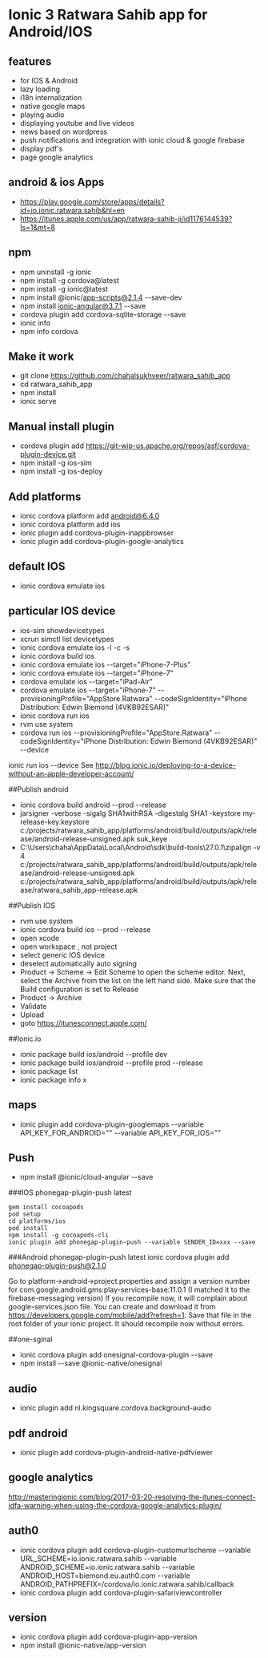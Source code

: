 # Ionic 3 Ratwara Sahib app for Android/IOS

## features
- for IOS & Android
- lazy loading
- i18n internalization
- native google maps
- playing audio
- displaying youtube and live videos
- news based on wordpress
- push notifications and integration with ionic cloud & google firebase
- display pdf's
- page google analytics

## android & ios Apps
- https://play.google.com/store/apps/details?id=io.ionic.ratwara.sahib&hl=en
- https://itunes.apple.com/us/app/ratwara-sahib-ji/id1176144539?ls=1&mt=8

## npm
- npm uninstall -g ionic
- npm install -g cordova@latest
- npm install -g ionic@latest
- npm install @ionic/app-scripts@2.1.4 --save-dev
- npm install ionic-angular@3.7.1 --save
- cordova plugin add cordova-sqlite-storage --save
- ionic info
- npm info cordova

## Make it work
- git clone https://github.com/chahalsukhveer/ratwara_sahib_app
- cd ratwara_sahib_app
- npm install
- ionic serve

## Manual install plugin
- cordova plugin add https://git-wip-us.apache.org/repos/asf/cordova-plugin-device.git
- npm install -g ios-sim
- npm install -g ios-deploy

## Add platforms
- ionic cordova platform add android@6.4.0
- ionic cordova platform add ios
- ionic plugin add cordova-plugin-inappbrowser
- ionic plugin add cordova-plugin-google-analytics


## default IOS
- ionic cordova emulate ios

## particular IOS device
- ios-sim showdevicetypes
- xcrun simctl list devicetypes
- ionic cordova emulate ios -l -c -s
- ionic cordova build ios
- ionic cordova emulate ios --target="iPhone-7-Plus"
- ionic cordova emulate ios --target="iPhone-7"
- cordova emulate ios --target="iPad-Air"
- cordova emulate ios --target="iPhone-7" --provisioningProfile="AppStore.Ratwara" --codeSignIdentity="iPhone Distribution: Edwin Biemond (4VKB92ESAR)"
- ionic cordova run ios
- rvm use system
- cordova run ios --provisioningProfile="AppStore.Ratwara" --codeSignIdentity="iPhone Distribution: Edwin Biemond (4VKB92ESAR)" --device

ionic run ios --device
See http://blog.ionic.io/deploying-to-a-device-without-an-apple-developer-account/

##Publish android
- ionic cordova build android --prod --release
- jarsigner -verbose -sigalg SHA1withRSA -digestalg SHA1 -keystore my-release-key.keystore c:/projects/ratwara_sahib_app/platforms/android/build/outputs/apk/release/android-release-unsigned.apk suk_keye
- C:\Users\chaha\AppData\Local\Android\sdk\build-tools\27.0.1\zipalign -v 4 c:/projects/ratwara_sahib_app/platforms/android/build/outputs/apk/release/android-release-unsigned.apk c:/projects/ratwara_sahib_app/platforms/android/build/outputs/apk/release/ratwara_sahib_app-release.apk

##Publish IOS
- rvm use system
- ionic cordova build ios --prod --release
- open xcode 
- open workspace , not project
- select generic IOS device
- deselect automatically auto signing
- Product -> Scheme -> Edit Scheme to open the scheme editor. Next, select the Archive from the list on the left hand side. Make sure that the Build configuration is set to Release
- Product -> Archive
- Validate
- Upload
- goto https://itunesconnect.apple.com/

##Ionic.io
- ionic package build ios/android --profile dev
- ionic package build ios/android --profile prod --release
- ionic package list
- ionic package info x

## maps
- ionic plugin add cordova-plugin-googlemaps --variable API_KEY_FOR_ANDROID="" --variable API_KEY_FOR_IOS=""

## Push
- npm install @ionic/cloud-angular --save


###IOS phonegap-plugin-push latest
```
gem install cocoapods
pod setup
cd platforms/ios
pod install
npm install -g cocoapods-cli
ionic plugin add phonegap-plugin-push --variable SENDER_ID=xxx --save
```

###Android phonegap-plugin-push latest
ionic cordova plugin add phonegap-plugin-push@2.1.0

Go to platform->android->project.properties and assign a version number for com.google.android.gms:play-services-base:11.0.1 (I matched it to the firebase-messaging version)
If you recompile now, it will complain about google-services.json file. You can create and download it from https://developers.google.com/mobile/add?refresh=1. Save that file in the root folder of your ionic project.
It should recompile now without errors.

##one-sginal
- ionic cordova plugin add onesignal-cordova-plugin --save
- npm install --save @ionic-native/onesignal


## audio
- ionic plugin add nl.kingsquare.cordova.background-audio

## pdf android
-  ionic plugin add cordova-plugin-android-native-pdfviewer

## google analytics
http://masteringionic.com/blog/2017-03-20-resolving-the-itunes-connect-idfa-warning-when-using-the-cordova-google-analytics-plugin/

## auth0
- ionic cordova plugin add cordova-plugin-customurlscheme --variable URL_SCHEME=io.ionic.ratwara.sahib --variable ANDROID_SCHEME=io.ionic.ratwara.sahib --variable ANDROID_HOST=biemond.eu.auth0.com --variable ANDROID_PATHPREFIX=/cordova/io.ionic.ratwara.sahib/callback
- ionic cordova plugin add cordova-plugin-safariviewcontroller

## version
- ionic cordova plugin add cordova-plugin-app-version
- npm install @ionic-native/app-version